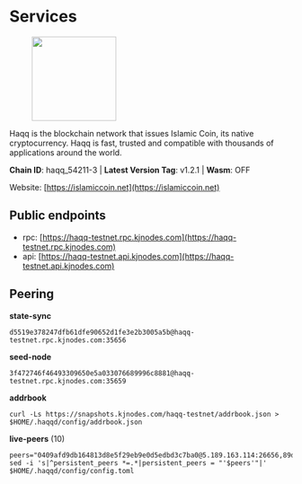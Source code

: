 # Services

<figure><img src="https://raw.githubusercontent.com/kj89/testnet_manuals/main/pingpub/logos/haqq.png" width="150" alt=""><figcaption></figcaption></figure>

Haqq is the blockchain network that issues Islamic Coin,  its native cryptocurrency. Haqq is fast, trusted and  compatible with thousands of applications around the world.

**Chain ID**: haqq_54211-3 | **Latest Version Tag**: v1.2.1 | **Wasm**: OFF

Website: [https://islamiccoin.net](https://islamiccoin.net)


## Public endpoints

* rpc: [https://haqq-testnet.rpc.kjnodes.com](https://haqq-testnet.rpc.kjnodes.com)
* api: [https://haqq-testnet.api.kjnodes.com](https://haqq-testnet.api.kjnodes.com)

## Peering

**state-sync**

```
d5519e378247dfb61dfe90652d1fe3e2b3005a5b@haqq-testnet.rpc.kjnodes.com:35656
```

**seed-node**

```
3f472746f46493309650e5a033076689996c8881@haqq-testnet.rpc.kjnodes.com:35659
```

**addrbook**
```
curl -Ls https://snapshots.kjnodes.com/haqq-testnet/addrbook.json > $HOME/.haqqd/config/addrbook.json
```

**live-peers** (10)
```
peers="0409afd9db164813d8e5f29eb9e0d5edbd3c7ba0@5.189.163.114:26656,89d067dc2a046f7b7c1c787740fff18962bf199f@95.165.149.94:29656,d5519e378247dfb61dfe90652d1fe3e2b3005a5b@65.109.68.190:35656,62bf004201a90ce00df6f69390378c3d90f6dd7e@34.90.129.213:26656,986cf051df64fc21a32b7596c7264e51b25ea3dc@65.109.50.189:26656,4d996674f678ebc035165d7d7c894010b32420a2@65.109.69.240:36656,2d13d679b64e1a574904a140f72815644ec71131@65.21.133.125:30656,a8b07f98f5fcacb358e063d33eeb1d5953e90650@65.108.11.180:33656,ec8a285e36888bd3134266b8ba668b48c327e6bf@142.132.202.50:36656,4034efbff7c82e1a2d3908fefd2512552dea63f5@65.109.38.208:26651"
sed -i 's|^persistent_peers *=.*|persistent_peers = "'$peers'"|' $HOME/.haqqd/config/config.toml
```
